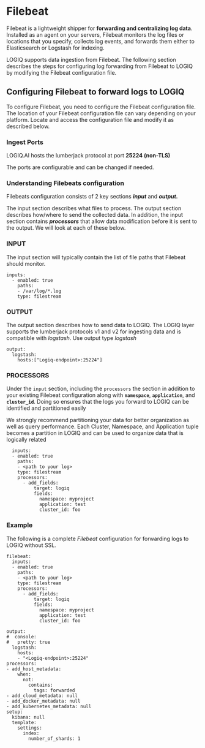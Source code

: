# Filebeat

Filebeat is a lightweight shipper for **forwarding and centralizing log data**. Installed as an agent on your servers, Filebeat monitors the log files or locations that you specify, collects log events, and forwards them either to Elasticsearch or Logstash for indexing.

LOGIQ supports data ingestion from Filebeat. The following section describes the steps for configuring log forwarding from Filebeat to LOGIQ by modifying the Filebeat configuration file.&#x20;

## Configuring Filebeat to forward logs to LOGIQ

To configure Filebeat, you need to configure the Filebeat configuration file. The location of your Filebeat configuration file can vary depending on your platform. Locate and access the configuration file and modify it as described below.

### Ingest Ports

LOGIQ.AI hosts the lumberjack protocol at port **25224 (non-TLS)**

The ports are configurable and can be changed if needed.

### Understanding Filebeats configuration

Filebeats configuration consists of 2 key sections _**input**_ and _**output.**_

The input section describes what files to process. The output section describes how/where to send the collected data. In addition, the input section contains _**processors**_ that allow data modification before it is sent to the output. We will look at each of these below.

### INPUT

The input section will typically contain the list of file paths that Filebeat should monitor.

```
inputs:
  - enabled: true
    paths:
    - /var/log/*.log
    type: filestream
```

### OUTPUT

The output section describes how to send data to LOGIQ. The LOGIQ layer supports the lumberjack protocols v1 and v2 for ingesting data and is compatible with _logstash_. Use output type _logstash_

```
output:
  logstash:
    hosts:["Logiq-endpoint>:25224"]
```

### PROCESSORS

Under the `input` section, including the `processors` the section in addition to your existing Filebeat configuration along with **`namespace`**, **`application`**, and **`cluster_id`**. Doing so ensures that the logs you forward to LOGIQ can be identified and partitioned easily

We strongly recommend partitioning your data for better organization as well as query performance. Each Cluster, Namespace, and Application tuple becomes a partition in LOGIQ and can be used to organize data that is logically related

```
  inputs:
  - enabled: true
    paths:
    - <path to your log>
    type: filestream
    processors:
      - add_fields:
          target: logiq
          fields:
            namespace: myproject
            application: test
            cluster_id: foo
```

### Example&#x20;

The following is a complete _Filebeat_ configuration for forwarding logs to LOGIQ without SSL.&#x20;

```
filebeat:
  inputs:
  - enabled: true
    paths:
    - <path to your log>
    type: filestream
    processors:
      - add_fields:
          target: logiq
          fields:
            namespace: myproject
            application: test
            cluster_id: foo

output:
#  console:
#   pretty: true
  logstash:
    hosts:
    - "<Logiq-endpoint>:25224"
processors:
- add_host_metadata:
    when:
      not:
        contains:
          tags: forwarded
- add_cloud_metadata: null
- add_docker_metadata: null
- add_kubernetes_metadata: null
setup:
  kibana: null
  template:
    settings:
      index:
        number_of_shards: 1
```

###

